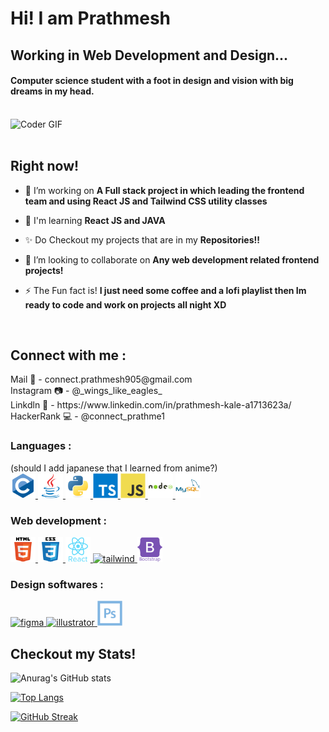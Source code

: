 <h1 align="left">Hi! I am Prathmesh</h1>
<h2 align="left">Working in Web Development and Design... <br> 
<h4 align="left">Computer science student with a foot in design and vision with big dreams in my head.</h4>
</h2>
<br>
<img alt="Coder GIF" height=auto width=auto src="https://cdn.dribbble.com/users/730703/screenshots/6581243/avento.gif" />
<br> 
<br>
<h2 align="left">Right now!</h2>

- 🔭 I’m working on **A Full stack project in which leading the frontend team and using React JS and Tailwind CSS utility classes**

- 🌱 I'm learning **React JS and JAVA**

- ✨ Do Checkout my projects that are in my **Repositories!!**

- 👯 I’m looking to collaborate on **Any web development related frontend projects!**

- ⚡ The Fun fact is! **I just need some coffee and a lofi playlist then Im ready to code and work on projects all night XD**
<br>
<h2 align="left">Connect with me : </h2>
  Mail 📨 - connect.prathmesh905@gmail.com
  <br>Instagram 📷 - @_wings_like_eagles_
  <br>Linkdln 👔 - https://www.linkedin.com/in/prathmesh-kale-a1713623a/
  <br>HackerRank 💻 - @connect_prathme1
<p align="left">
</p>

<p align="left"> 
<h3 align="left">Languages : </h3>
(should I add japanese that I learned from anime?) <br>
<a href="https://www.cprogramming.com/" target="_blank" rel="noreferrer"> <img src="https://raw.githubusercontent.com/devicons/devicon/master/icons/c/c-original.svg" alt="c" width="40" height="40"/> </a> <a href="https://www.java.com" target="_blank" rel="noreferrer"> <img src="https://raw.githubusercontent.com/devicons/devicon/master/icons/java/java-original.svg" alt="java" width="40" height="40"/> </a><a href="https://www.python.org" target="_blank" rel="noreferrer"> <img src="https://raw.githubusercontent.com/devicons/devicon/master/icons/python/python-original.svg" alt="python" width="40" height="40"/> </a><a href="https://www.typescriptlang.org/" target="_blank" rel="noreferrer"> <img src="https://raw.githubusercontent.com/devicons/devicon/master/icons/typescript/typescript-original.svg" alt="typescript" width="40" height="40"/> </a><a href="https://developer.mozilla.org/en-US/docs/Web/JavaScript" target="_blank" rel="noreferrer"> <img src="https://raw.githubusercontent.com/devicons/devicon/master/icons/javascript/javascript-original.svg" alt="javascript" width="40" height="40"/> </a><a href="https://nodejs.org" target="_blank" rel="noreferrer"> <img src="https://raw.githubusercontent.com/devicons/devicon/master/icons/nodejs/nodejs-original-wordmark.svg" alt="nodejs" width="40" height="40"/></a><a href="https://www.mysql.com/" target="_blank" rel="noreferrer"> <img src="https://raw.githubusercontent.com/devicons/devicon/master/icons/mysql/mysql-original-wordmark.svg" alt="mysql" width="40" height="40"/> </a>

<h3 align="left">Web development : </h3>
<a href="https://www.w3.org/html/" target="_blank" rel="noreferrer"> <img src="https://raw.githubusercontent.com/devicons/devicon/master/icons/html5/html5-original-wordmark.svg" alt="html5" width="40" height="40"/> </a><a href="https://www.w3schools.com/css/" target="_blank" rel="noreferrer"> <img src="https://raw.githubusercontent.com/devicons/devicon/master/icons/css3/css3-original-wordmark.svg" alt="css3" width="40" height="40"/> </a> <a href="https://reactjs.org/" target="_blank" rel="noreferrer"> <img src="https://raw.githubusercontent.com/devicons/devicon/master/icons/react/react-original-wordmark.svg" alt="react" width="40" height="40"/> </a> <a href="https://tailwindcss.com/" target="_blank" rel="noreferrer"> <img src="https://www.vectorlogo.zone/logos/tailwindcss/tailwindcss-icon.svg" alt="tailwind" width="40" height="40"/> </a>  <a href="https://getbootstrap.com" target="_blank" rel="noreferrer"><img src="https://raw.githubusercontent.com/devicons/devicon/master/icons/bootstrap/bootstrap-plain-wordmark.svg" alt="bootstrap" width="40" height="40"/> </a> 

<h3 align="left">Design softwares : </h3>
<a href="https://www.figma.com/" target="_blank" rel="noreferrer"> <img src="https://www.vectorlogo.zone/logos/figma/figma-icon.svg" alt="figma" width="40" height="40"/> </a> <a href="https://www.adobe.com/in/products/illustrator.html" target="_blank" rel="noreferrer"> <img src="https://www.vectorlogo.zone/logos/adobe_illustrator/adobe_illustrator-icon.svg" alt="illustrator" width="40" height="40"/> </a>     <a href="https://www.photoshop.com/en" target="_blank" rel="noreferrer"> <img src="https://raw.githubusercontent.com/devicons/devicon/master/icons/photoshop/photoshop-line.svg" alt="photoshop" width="40" height="40"/> </a>  
</p>


<h2 align="left">Checkout my Stats!</h2>

![Anurag's GitHub stats](https://github-readme-stats.vercel.app/api?username=Prathmesh&show_icons=true&theme=tokyonight&hide_border=true)

[![Top Langs](https://github-readme-stats.vercel.app/api/top-langs/?username=anuraghazra&hide_border=true&layout=compact&theme=tokyonight)](https://github.com/anuraghazra/github-readme-stats)

[![GitHub Streak](https://streak-stats.demolab.com?user=prathmesh-ka-github&theme=tokyonight&hide_border=true&date_format=j%20M%5B%20Y%5D)](https://git.io/streak-stats)
